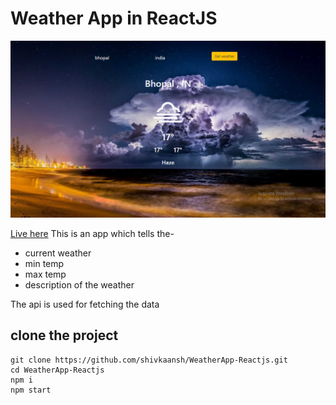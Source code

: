 # Weather App in ReactJS

![alt text](screenshot.png "Title")

[Live here](http://shivkaansh.github.io/WeatherApp-Reactjs)
This is an app which tells the-

- current weather
- min temp
- max temp
- description of the weather

The api is used for fetching the data

## clone the project

```
git clone https://github.com/shivkaansh/WeatherApp-Reactjs.git
cd WeatherApp-Reactjs
npm i
npm start
```


